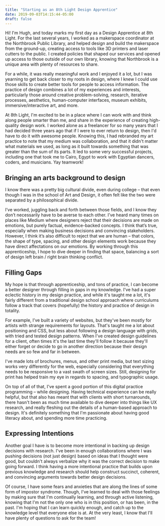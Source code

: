 ```yaml
---
title: "Starting as an 8th Light Design Apprentice"
date: 2019-09-03T14:15:44-05:00
draft: false
---
```


Hi! I'm Hugh, and today marks my first day as a Design Apprentice at 8th Light. For the last several years, I worked as a makerspace coordinator at the Northbrook Public Library, and helped design and build the makerspace from the ground-up, creating access to tools like 3D printers and laser cutters to the public. I created policies that shaped our services and opened up access to those outside of our own library, knowing that Northbrook is a unique area with plenty of resources to share. 

For a while, it was really meaningful work and I enjoyed it a lot, but I was yearning to get back closer to my roots in design, where I knew I could use those skills to create better tools for people to access information. The practice of design combines a lot of my experiences and interests, particularly those around creative problem-solving, research, iterative processes, aesthetics, human-computer interfaces, museum exhibits, immersive/interactive art, and more.

At 8th Light, I'm excited to be in a place where I can work with and think along people smarter than me, and share in the experience of creating high-quality design work. I worked alone as a freelancer for so many years that I had decided three years ago that if I were to ever return to design, then I'd have to do it with awesome people. Knowing this, I had rebranded my art practice to note that my medium was collaboration, and that it didn't matter what materials we used, as long as it built towards something that was greater than the sum of its parts. It led to some very successful projects, including one that took me to Cairo, Egypt to work with Egyptian dancers, coders, and musicians. Yay teamwork!

## Bringing an arts background to design
I know there was a pretty big cultural divide, even during college – that even though I was in the school of Art and Design, it often felt like the two were separated by a philosophical divide. 

I’ve worked, juggling back and forth between those fields, and I know they don’t necessarily have to be averse to each other. I’ve heard many times on places like Medium where designers reject that their decisions are made on emotions, but purely factual, evidence-backed concepts. I think that’s true, especially when making business decisions and convincing stakeholders. However, I think it’s also difficult to reject that we are human – that colors, the shape of type, spacing, and other design elements work because they have direct affectations on our emotions. By working through this apprenticeship, I hope to dive deeper in finding that space, balancing a sort of design left brain / right brain thinking conflict.

## Filling Gaps
My hope is that through apprenticeship, and tons of practice, I can become a better designer through filling in gaps in my knowledge. I've had a super eclectic history in my design practice, and while it's taught me a lot, it's fairly different from a traditional design school approach where curriculums follow a track that covers (hopefully) the history and practice of design in totality.

For example, I’ve built a variety of websites, but they've been mostly for artists with strange requirements for layouts. That's taught me a lot about positioning and CSS, but less about following a design language with grids, with tried and tested design patterns. When I've created design guidelines for a client, often times it's the last time they'll follow it because they'll either forget or decide to go in another direction because their design needs are so few and far in between.

I've made lots of brochures, menus, and other print media, but text sizing works very differently for the web, especially considering that everything needs to be responsive to a vast swath of screen sizes. Still, designing for print has helped train my eye in regards to spacing, and typographic usage.

On top of all of that, I've spent a good portion of this digital practice programming – while designing. Having technical experience can be really helpful, but that also has meant that with clients with short turnarounds, there hasn't been as much time available to dive deeper into things like UX research, and really fleshing out the details of a human-based approach to design. It's definitely something that I'm passionate about having good literacy about, and spending more time practicing.

## Expressing Intentions
Another goal I have is to become more intentional in backing up design decisions with research. I've been in enough collaborations where I was pushing decisions (not just design) based on ideas that I thought were good, but couldn't always verbalize why it was the correct decision to make going forward. I think having a more intentional practice that builds upon previous knowledge and research should help construct succinct, coherent, and convincing arguments towards better design decisions.

Of course, I have some fears and anxieties that are along the lines of some form of impostor syndrome. Though, I've learned to deal with those feelings by making sure that I'm continually learning, and through active listening, knowing that I'm not the only one who is in this position, or has been, in the past. I'm hoping that I can learn quickly enough, and catch up to the knowledge level that everyone else is at. At the very least, I know that I'll have plenty of questions to ask for the team!
